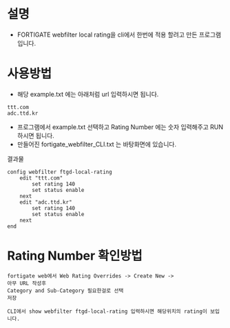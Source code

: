 # 설명
* FORTIGATE webfilter local rating을 cli에서 한번에 적용 할려고 만든 프로그램 입니다.

# 사용방법
*  해당 example.txt 에는 아래처럼 url 입력하시면 됩니다.
```
ttt.com
adc.ttd.kr
```
* 프로그램에서 example.txt 선택하고 Rating Number 에는 숫자 입력해주고 RUN 하시면 됩니다.
* 만들어진 fortigate_webfilter_CLI.txt 는 바탕화면에 있습니다. 

결과물
```
config webfilter ftgd-local-rating
    edit "ttt.com"
        set rating 140
        set status enable
    next
    edit "adc.ttd.kr"
        set rating 140
        set status enable
    next
end
```

# Rating Number 확인방법
```
fortigate web에서 Web Rating Overrides -> Create New -> 
아무 URL 작성후
Category and Sub-Category 필요한걸로 선택
저장

CLI에서 show webfilter ftgd-local-rating 입력하시면 해당위치의 rating이 보입니다.
```
